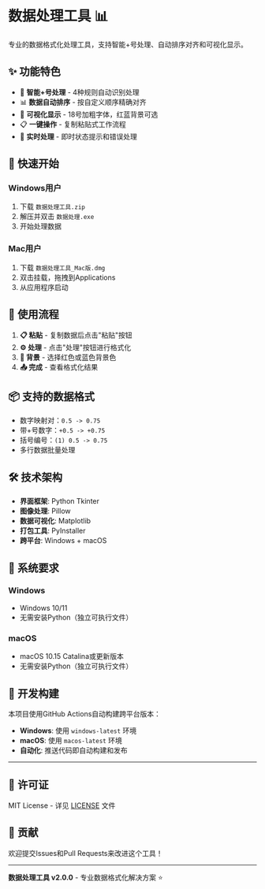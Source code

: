 # 数据处理工具 📊

专业的数据格式化处理工具，支持智能+号处理、自动排序对齐和可视化显示。

## ✨ 功能特色

- 🔄 **智能+号处理** - 4种规则自动识别处理
- 📊 **数据自动排序** - 按自定义顺序精确对齐  
- 🎨 **可视化显示** - 18号加粗字体，红蓝背景可选
- 📋 **一键操作** - 复制粘贴式工作流程
- 🔧 **实时处理** - 即时状态提示和错误处理

## 🚀 快速开始

### Windows用户
1. 下载 `数据处理工具.zip` 
2. 解压并双击 `数据处理.exe`
3. 开始处理数据

### Mac用户  
1. 下载 `数据处理工具_Mac版.dmg`
2. 双击挂载，拖拽到Applications
3. 从应用程序启动

## 🎯 使用流程

1. **📋 粘贴** - 复制数据后点击"粘贴"按钮
2. **⚙️ 处理** - 点击"处理"按钮进行格式化
3. **🎨 背景** - 选择红色或蓝色背景色  
4. **📤 完成** - 查看格式化结果

## 📦 支持的数据格式

- 数字映射对：`0.5 -> 0.75`
- 带+号数字：`+0.5 -> +0.75`
- 括号编号：`(1) 0.5 -> 0.75`
- 多行数据批量处理

## 🛠️ 技术架构

- **界面框架**: Python Tkinter
- **图像处理**: Pillow
- **数据可视化**: Matplotlib  
- **打包工具**: PyInstaller
- **跨平台**: Windows + macOS

## 📱 系统要求

### Windows
- Windows 10/11
- 无需安装Python（独立可执行文件）

### macOS  
- macOS 10.15 Catalina或更新版本
- 无需安装Python（独立可执行文件）

## 🔧 开发构建

本项目使用GitHub Actions自动构建跨平台版本：

- **Windows**: 使用 `windows-latest` 环境
- **macOS**: 使用 `macos-latest` 环境
- **自动化**: 推送代码即自动构建和发布

---

## 📄 许可证

MIT License - 详见 [LICENSE](LICENSE) 文件

## 🤝 贡献

欢迎提交Issues和Pull Requests来改进这个工具！

---

**数据处理工具 v2.0.0** - 专业数据格式化解决方案 ⭐ 